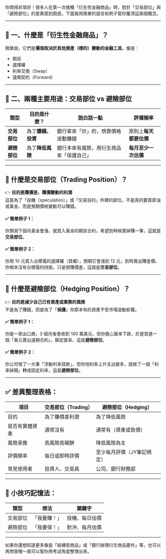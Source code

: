 你問得非常好！很多人在第一次接觸「衍生性金融商品」時，對於「交易部位」與「避險部位」的差異感到困惑。下面我用簡單的語言和例子幫你釐清這兩個概念。

---

## 🌟 一、什麼是「衍生性金融商品」？
簡單說，它們是**價值取決於其他資產（標的）變動的金融工具**，像是：
- 期貨
- 選擇權
- 利率交換（Swap）
- 遠期契約（Forward）

---

## 🔄 二、兩種主要用途：交易部位 vs 避險部位

| 類型 | 目的是什麼？ | 說白話一點 | 評價頻率 |
|------|--------------|-------------|----------|
| **交易部位** | 為了**賺錢、投資** | 銀行拿來「炒」的，想靠價格波動賺錢 | 原則上**每天都要估價** |
| **避險部位** | 為了**降低風險** | 銀行本來有風險，用衍生商品來「保護自己」 | **每月至少一次估價** |

---

## 🔹 什麼是交易部位（Trading Position）？

👉 **目的是賺價差、賺價變動的利潤**  
這是為了「投機（speculation）」或「交易目的」所建的部位，不是真的要買原油或黃金，而是預期價格變動可以賺錢。

#### ✅ 簡單例子 1：
你預測下個月黃金會漲，就買入黃金的期貨合約，希望到時候賣掉賺一筆，這就是**交易部位**。

#### ✅ 簡單例子 2：
你用 10 元買入台積電的選擇權（買權），預期它會漲到 12 元，到時賣出賺差價。你根本沒有台積電的持股，只是想賺價差，這就是**交易部位**。

---

## 🔹 什麼是避險部位（Hedging Position）？

👉 **目的是減少自己已有資產或業務的風險**  
不是為了賺錢，而是為了「**保護**」你原本有的資產不受市場波動影響。

#### ✅ 簡單例子 1：
你是一家出口商，3 個月後會收到 100 萬美元，但你擔心匯率下跌，於是買進一個「美元賣出遠期合約」，鎖定匯率，這是**避險部位**。

#### ✅ 簡單例子 2：
你公司借了一大筆「浮動利率貸款」，但你怕利率上升支出變多，就做了一個「利率掉期」轉成固定利率，這是**避險部位**。

---

## ✅ 差異整理表格：

| 項目 | 交易部位（Trading） | 避險部位（Hedging） |
|------|----------------------|-----------------------|
| 目的 | 為了賺價差利潤 | 為了降低風險 |
| 是否有實體資產 | 通常沒有 | 通常有（資產或負債） |
| 風險承擔 | 高風險高報酬 | 降低風險為主 |
| 評價頻率 | 每日或即時評價 | 至少每月評價（JY筆記規定） |
| 常見使用者 | 投資人、交易員 | 公司、銀行財務部 |

---

## 🎯 小技巧記憶法：

| 類型 | 想法 | 關鍵字 |
|------|------|--------|
| 交易部位 | 「我要賺！」 | 投機、每日估價 |
| 避險部位 | 「我要保！」 | 對沖、每月估價 |

---

如果你還想知道更多像是「結構型商品」或「銀行辦理衍生商品要件」等，也可以再問我喔～我可以幫你用考試角度整理出來。